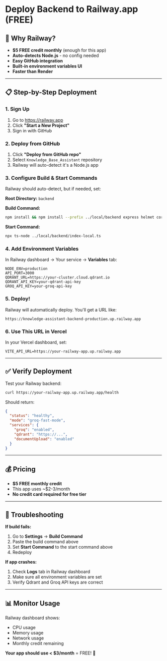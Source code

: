 # Deploy Backend to Railway.app (FREE)

## 🚀 Why Railway?
- **$5 FREE credit monthly** (enough for this app)
- **Auto-detects Node.js** - no config needed
- **Easy GitHub integration**
- **Built-in environment variables UI**
- **Faster than Render**

---

## 📋 Step-by-Step Deployment

### 1. Sign Up
1. Go to https://railway.app
2. Click **"Start a New Project"**
3. Sign in with GitHub

### 2. Deploy from GitHub
1. Click **"Deploy from GitHub repo"**
2. Select `Knowledge_Base_Assistant` repository
3. Railway will auto-detect it's a Node.js app

### 3. Configure Build & Start Commands

Railway should auto-detect, but if needed, set:

**Root Directory:** `backend`

**Build Command:**
```bash
npm install && npm install --prefix ../local/backend express helmet cors compression morgan dotenv multer groq-sdk ollama @qdrant/js-client-rest && npm install --prefix ../local/backend --save-dev @types/express @types/cors @types/compression @types/morgan @types/multer @types/node typescript
```

**Start Command:**
```bash
npx ts-node ../local/backend/index-local.ts
```

### 4. Add Environment Variables

In Railway dashboard → Your service → **Variables** tab:

```env
NODE_ENV=production
API_PORT=3000
QDRANT_URL=https://your-cluster.cloud.qdrant.io
QDRANT_API_KEY=your-qdrant-api-key
GROQ_API_KEY=your-groq-api-key
```

### 5. Deploy!

Railway will automatically deploy. You'll get a URL like:
```
https://knowledge-assistant-backend-production.up.railway.app
```

### 6. Use This URL in Vercel

In your Vercel dashboard, set:
```
VITE_API_URL=https://your-railway-app.up.railway.app
```

---

## ✅ Verify Deployment

Test your Railway backend:
```bash
curl https://your-railway-app.up.railway.app/health
```

Should return:
```json
{
  "status": "healthy",
  "mode": "groq-fast-mode",
  "services": {
    "groq": "enabled",
    "qdrant": "https://...",
    "documentUpload": "enabled"
  }
}
```

---

## 💰 Pricing

- **$5 FREE monthly credit**
- This app uses ~$2-3/month
- **No credit card required for free tier**

---

## 🔧 Troubleshooting

**If build fails:**
1. Go to **Settings** → **Build Command**
2. Paste the build command above
3. Set **Start Command** to the start command above
4. Redeploy

**If app crashes:**
1. Check **Logs** tab in Railway dashboard
2. Make sure all environment variables are set
3. Verify Qdrant and Groq API keys are correct

---

## 📊 Monitor Usage

Railway dashboard shows:
- CPU usage
- Memory usage
- Network usage
- Monthly credit remaining

**Your app should use < $3/month** = FREE! 🎉

